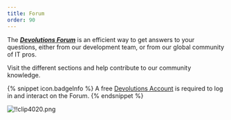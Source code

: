 ```yaml
---
title: Forum
order: 90  
---
```

The [***Devolutions Forum***](https://forum.devolutions.net/) is an efficient way to get answers to your questions, either from our development team, or from our global community of IT pros.  

Visit the different sections and help contribute to our community knowledge.  

{% snippet icon.badgeInfo %} 
A free [Devolutions Account](/cloud/devolutions-account/) is required to log in and interact on the Forum. 
{% endsnippet %}
 
![!!clip4020.png](https://webdevolutions.azureedge.net/docs/en/cloud/clip4020.png) 
